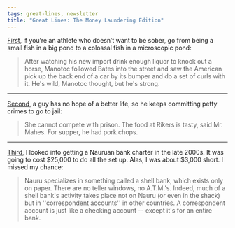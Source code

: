 ```yaml
---
tags: great-lines, newsletter
title: "Great Lines: The Money Laundering Edition"
---
```



[First](https://deadspin.com/the-legend-of-black-superman-billy-ray-bates-flying-h-5564268), if you’re an athlete who doesn’t want to be sober, go from being a small fish in a big pond to a colossal fish in a microscopic pond:

> After watching his new import drink enough liquor to knock out a horse, Manotoc followed Bates into the street and saw the American pick up the back end of a car by its bumper and do a set of curls with it. He's wild, Manotoc thought, but he's strong.

* * *
[Second](https://www.nytimes.com/1994/05/19/nyregion/a-thief-dines-out-hoping-later-to-eat-in.html?pagewanted=all), a guy has no hope of a better life, so he keeps committing petty crimes to go to jail:

> She cannot compete with prison. The food at Rikers is tasty, said Mr. Mahes. For supper, he had pork chops.

* * *
[Third](https://www.nytimes.com/2000/12/10/magazine/the-billion-dollar-shack.html?scp=38&sq=jack%20hitt&st=cse), I looked into getting a Nauruan bank charter in the late 2000s. It was going to cost $25,000 to do all the set up. Alas, I was about $3,000 short. I missed my chance:

> Nauru specializes in something called a shell bank, which exists only on paper. There are no teller windows, no A.T.M.'s. Indeed, much of a shell bank's activity takes place not on Nauru (or even in the shack) but in ''correspondent accounts'' in other countries. A correspondent account is just like a checking account -- except it's for an entire bank.